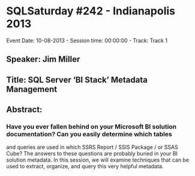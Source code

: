 # SQLSaturday #242 - Indianapolis 2013
Event Date: 10-08-2013 - Session time: 00:00:00 - Track: Track 1
## Speaker: Jim Miller
## Title: SQL Server ‘BI Stack’ Metadata Management
## Abstract:
### Have you ever fallen behind on your Microsoft BI solution documentation? Can you easily determine which tables 
and queries are used in which SSRS Report / SSIS Package / or SSAS Cube? The answers to these questions are 
probably buried in your BI solution metadata. In this session, we will examine techniques that can be used to extract, 
organize, and query this very helpful metadata.
